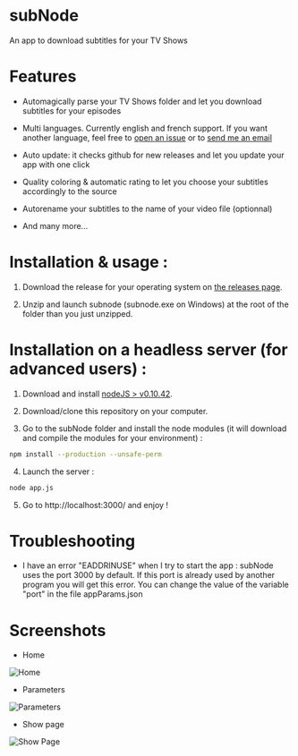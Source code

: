 subNode
=======

An app to download subtitles for your TV Shows


# Features
* Automagically parse your TV Shows folder and let you download subtitles for your episodes

* Multi languages. Currently english and french support. If you want another language, feel free to [open an issue](https://github.com/ocombe/subNode/issues) or to [send me an email](mailto:olivier.combe+githubsubnode@gmail.com?subject=subNode)

* Auto update: it checks github for new releases and let you update your app with one click

* Quality coloring & automatic rating to let you choose your subtitles accordingly to the source

* Autorename your subtitles to the name of your video file (optionnal)

* And many more...


# Installation & usage :
1. Download the release for your operating system on [the releases page](https://github.com/ocombe/subNode/releases).

2. Unzip and launch subnode (subnode.exe on Windows) at the root of the folder than you just unzipped.

# Installation on a headless server (for advanced users) :
1. Download and install [nodeJS > v0.10.42](http://nodejs.org/download/).

2. Download/clone this repository on your computer.

3. Go to the subNode folder and install the node modules (it will download and compile the modules for your environment) :

  ```sh
  npm install --production --unsafe-perm
  ```

4. Launch the server :

  ```sh
  node app.js
  ```

5. Go to http://localhost:3000/ and enjoy !

# Troubleshooting

* I have an error "EADDRINUSE" when I try to start the app :
  subNode uses the port 3000 by default. If this port is already used by another program you will get this error. You can change the value of the variable "port" in the file appParams.json

# Screenshots
* Home

![Home](https://cloud.githubusercontent.com/assets/265378/11016792/8732ef2c-858b-11e5-8e81-4e4c1138a3a8.jpg)


* Parameters

![Parameters](https://cloud.githubusercontent.com/assets/265378/11016793/87338680-858b-11e5-938e-3c328932292d.jpg)


* Show page

![Show Page](https://cloud.githubusercontent.com/assets/265378/11016794/873425fe-858b-11e5-8301-2f9aa7d116e5.jpg)


